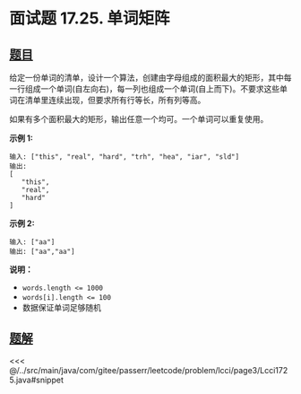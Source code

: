 # 面试题 17.25. 单词矩阵

## [题目](https://leetcode.cn/problems/word-rectangle-lcci/)
给定一份单词的清单，设计一个算法，创建由字母组成的面积最大的矩形，其中每一行组成一个单词(自左向右)，每一列也组成一个单词(自上而下)。不要求这些单词在清单里连续出现，但要求所有行等长，所有列等高。

如果有多个面积最大的矩形，输出任意一个均可。一个单词可以重复使用。

**示例 1:**

    输入: ["this", "real", "hard", "trh", "hea", "iar", "sld"]
    输出:
    [
       "this",
       "real",
       "hard"
    ]

**示例 2:**

    输入: ["aa"]
    输出: ["aa","aa"]

**说明：**

* `words.length <= 1000`
* `words[i].length <= 100`
* 数据保证单词足够随机


## [题解](https://github.com/PasseRR/JavaLeetCode/blob/master/src/main/java/com/gitee/passerr/leetcode/problem/lcci/page3/Lcci1725.java)

<<< @/../src/main/java/com/gitee/passerr/leetcode/problem/lcci/page3/Lcci1725.java#snippet

